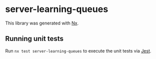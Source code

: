 # server-learning-queues

This library was generated with [Nx](https://nx.dev).

## Running unit tests

Run `nx test server-learning-queues` to execute the unit tests via [Jest](https://jestjs.io).
